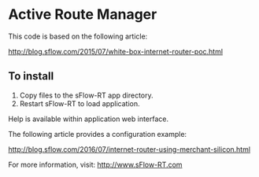 # Active Route Manager

This code is based on the following article:

http://blog.sflow.com/2015/07/white-box-internet-router-poc.html

## To install

1. Copy files to the sFlow-RT app directory.
2. Restart sFlow-RT to load application.

Help is available within application web interface.

The following article provides a configuration example:

http://blog.sflow.com/2016/07/internet-router-using-merchant-silicon.html

For more information, visit:
http://www.sFlow-RT.com
